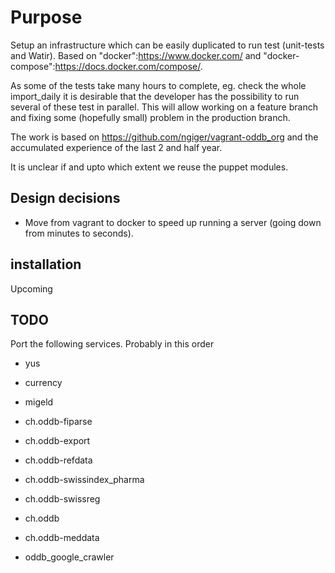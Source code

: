 # Purpose

Setup an infrastructure which can be easily duplicated to run test (unit-tests and Watir). Based on "docker":https://www.docker.com/ and "docker-compose":https://docs.docker.com/compose/.

As some of the tests take many hours to complete, eg. check the whole import_daily it is desirable that the developer has the possibility to run several of these test in parallel. This will allow working on a feature branch and fixing some (hopefully small) problem in the production branch.

The work is based on https://github.com/ngiger/vagrant-oddb_org and the accumulated experience of the last 2 and half year.

It is unclear if and upto which extent we reuse the puppet modules.

## Design decisions

* Move from vagrant to docker to speed up running a server (going down from minutes to seconds).

## installation

Upcoming

## TODO

Port the following services. Probably in this order

* yus
* currency
* migeld

* ch.oddb-fiparse
* ch.oddb-export
* ch.oddb-refdata
* ch.oddb-swissindex_pharma
* ch.oddb-swissreg
* ch.oddb
* ch.oddb-meddata
* oddb_google_crawler
